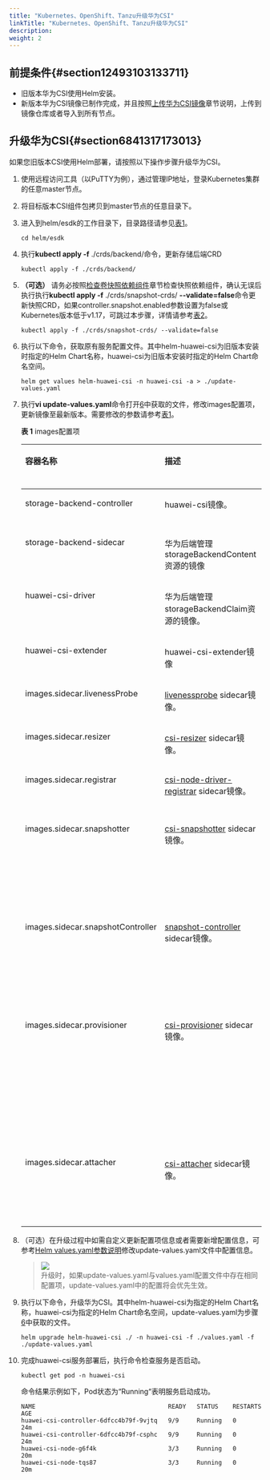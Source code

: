 ```yaml
---
title: "Kubernetes、OpenShift、Tanzu升级华为CSI"
linkTitle: "Kubernetes、OpenShift、Tanzu升级华为CSI"
description: 
weight: 2
---
```


## 前提条件{#section12493103133711}

-   旧版本华为CSI使用Helm安装。
-   新版本华为CSI镜像已制作完成，并且按照[上传华为CSI镜像](/docs/installation-and-deployment/installation-preparations/uploading-a-huawei-csi-image)章节说明，上传到镜像仓库或者导入到所有节点。

## 升级华为CSI{#section6841317173013}

如果您旧版本CSI使用Helm部署，请按照以下操作步骤升级华为CSI。

1.  使用远程访问工具（以PuTTY为例），通过管理IP地址，登录Kubernetes集群的任意master节点。
2.  将目标版本CSI组件包拷贝到master节点的任意目录下。
3.  进入到helm/esdk的工作目录下，目录路径请参见[表1](/docs/installation-and-deployment/installation-preparations/downloading-the-huawei-csi-software-package#zh-cn_topic_0150885197_table17200162435412)。

    ```
    cd helm/esdk
    ```

4.  执行**kubectl apply -f**  ./crds/backend/命令，更新存储后端CRD

    ```
    kubectl apply -f ./crds/backend/
    ```

5.  **（可选）**  请务必按照[检查卷快照依赖组件](/docs/installation-and-deployment/installation-preparations/checking-volume-snapshot-dependent-components)章节检查快照依赖组件，确认无误后执行执行**kubectl apply -f**  ./crds/snapshot-crds/  **--validate=false**命令更新快照CRD，如果controller.snapshot.enabled参数设置为false或Kubernetes版本低于v1.17，可跳过本步骤，详情请参考[表2](/docs/installation-and-deployment/installing-huawei-csi/installing-huawei-csi-using-helm/parameters-in-the-values-yaml-file-of-helm#table813124411459)。

    ```
    kubectl apply -f ./crds/snapshot-crds/ --validate=false
    ```

6.  <a name="li1037712113474"></a>执行以下命令，获取原有服务配置文件。其中helm-huawei-csi为旧版本安装时指定的Helm Chart名称，huawei-csi为旧版本安装时指定的Helm Chart命名空间。

    ```
    helm get values helm-huawei-csi -n huawei-csi -a > ./update-values.yaml
    ```

7.  执行**vi update-values.yaml**命令打开[6](#li1037712113474)中获取的文件，修改images配置项，更新镜像至最新版本。需要修改的参数请参考[表1](#table1554616217465)。

    **表 1**  images配置项

    <a name="table1554616217465"></a>
    <table><thead align="left"><tr id="row5547102174612"><th class="cellrowborder" valign="top" width="27.597240275972407%" id="mcps1.2.5.1.1"><p id="zh-cn_topic_0214996140_p166064474810"><a name="zh-cn_topic_0214996140_p166064474810"></a><a name="zh-cn_topic_0214996140_p166064474810"></a>容器名称</p>
    </th>
    <th class="cellrowborder" valign="top" width="24.80751924807519%" id="mcps1.2.5.1.2"><p id="p1340513569100"><a name="p1340513569100"></a><a name="p1340513569100"></a>描述</p>
    </th>
    <th class="cellrowborder" valign="top" width="13.668633136686331%" id="mcps1.2.5.1.3"><p id="p917411101195"><a name="p917411101195"></a><a name="p917411101195"></a>K8s版本要求</p>
    </th>
    <th class="cellrowborder" valign="top" width="33.92660733926608%" id="mcps1.2.5.1.4"><p id="zh-cn_topic_0214996140_p26601644124817"><a name="zh-cn_topic_0214996140_p26601644124817"></a><a name="zh-cn_topic_0214996140_p26601644124817"></a>修改为</p>
    </th>
    </tr>
    </thead>
    <tbody><tr id="row193537226910"><td class="cellrowborder" valign="top" width="27.597240275972407%" headers="mcps1.2.5.1.1 "><p id="p101561535494"><a name="p101561535494"></a><a name="p101561535494"></a>storage-backend-controller</p>
    </td>
    <td class="cellrowborder" valign="top" width="24.80751924807519%" headers="mcps1.2.5.1.2 "><p id="p14405356131013"><a name="p14405356131013"></a><a name="p14405356131013"></a>huawei-csi镜像。</p>
    </td>
    <td class="cellrowborder" valign="top" width="13.668633136686331%" headers="mcps1.2.5.1.3 "><p id="p1015617351799"><a name="p1015617351799"></a><a name="p1015617351799"></a>v1.16+</p>
    </td>
    <td class="cellrowborder" valign="top" width="33.92660733926608%" headers="mcps1.2.5.1.4 "><p id="p0156183516920"><a name="p0156183516920"></a><a name="p0156183516920"></a>storage-backend-controller:<span id="ph131571335991"><a name="ph131571335991"></a><a name="ph131571335991"></a>4.6.0</span></p>
    </td>
    </tr>
    <tr id="row137401924896"><td class="cellrowborder" valign="top" width="27.597240275972407%" headers="mcps1.2.5.1.1 "><p id="p81571358910"><a name="p81571358910"></a><a name="p81571358910"></a>storage-backend-sidecar</p>
    </td>
    <td class="cellrowborder" valign="top" width="24.80751924807519%" headers="mcps1.2.5.1.2 "><p id="p74055565107"><a name="p74055565107"></a><a name="p74055565107"></a>华为后端管理storageBackendContent资源的镜像</p>
    </td>
    <td class="cellrowborder" valign="top" width="13.668633136686331%" headers="mcps1.2.5.1.3 "><p id="p18157173510920"><a name="p18157173510920"></a><a name="p18157173510920"></a>v1.16+</p>
    </td>
    <td class="cellrowborder" valign="top" width="33.92660733926608%" headers="mcps1.2.5.1.4 "><p id="p415783518912"><a name="p415783518912"></a><a name="p415783518912"></a>storage-backend-sidecar:<span id="ph61574352914"><a name="ph61574352914"></a><a name="ph61574352914"></a>4.6.0</span></p>
    </td>
    </tr>
    <tr id="row11864142612910"><td class="cellrowborder" valign="top" width="27.597240275972407%" headers="mcps1.2.5.1.1 "><p id="p615719351098"><a name="p615719351098"></a><a name="p615719351098"></a>huawei-csi-driver</p>
    </td>
    <td class="cellrowborder" valign="top" width="24.80751924807519%" headers="mcps1.2.5.1.2 "><p id="p740515611016"><a name="p740515611016"></a><a name="p740515611016"></a>华为后端管理storageBackendClaim资源的镜像。</p>
    </td>
    <td class="cellrowborder" valign="top" width="13.668633136686331%" headers="mcps1.2.5.1.3 "><p id="p11157435196"><a name="p11157435196"></a><a name="p11157435196"></a>v1.16+</p>
    </td>
    <td class="cellrowborder" valign="top" width="33.92660733926608%" headers="mcps1.2.5.1.4 "><p id="p1015714351890"><a name="p1015714351890"></a><a name="p1015714351890"></a>huawei-csi:<span id="ph14157935896"><a name="ph14157935896"></a><a name="ph14157935896"></a>4.6.0</span></p>
    </td>
    </tr>
    <tr id="row1035818295911"><td class="cellrowborder" valign="top" width="27.597240275972407%" headers="mcps1.2.5.1.1 "><p id="p5157935795"><a name="p5157935795"></a><a name="p5157935795"></a>huawei-csi-extender</p>
    </td>
    <td class="cellrowborder" valign="top" width="24.80751924807519%" headers="mcps1.2.5.1.2 "><p id="p1040555619107"><a name="p1040555619107"></a><a name="p1040555619107"></a>huawei-csi-extender镜像</p>
    </td>
    <td class="cellrowborder" valign="top" width="13.668633136686331%" headers="mcps1.2.5.1.3 "><p id="p415710351892"><a name="p415710351892"></a><a name="p415710351892"></a>v1.16+</p>
    </td>
    <td class="cellrowborder" valign="top" width="33.92660733926608%" headers="mcps1.2.5.1.4 "><p id="p51571935491"><a name="p51571935491"></a><a name="p51571935491"></a>huawei-csi-extender:<span id="ph1515716351795"><a name="ph1515716351795"></a><a name="ph1515716351795"></a>4.6.0</span></p>
    </td>
    </tr>
    <tr id="row9547192114619"><td class="cellrowborder" valign="top" width="27.597240275972407%" headers="mcps1.2.5.1.1 "><p id="zh-cn_topic_0214996140_p86601044154812"><a name="zh-cn_topic_0214996140_p86601044154812"></a><a name="zh-cn_topic_0214996140_p86601044154812"></a>images.sidecar.livenessProbe</p>
    </td>
    <td class="cellrowborder" valign="top" width="24.80751924807519%" headers="mcps1.2.5.1.2 "><p id="p22105111109"><a name="p22105111109"></a><a name="p22105111109"></a><a href="https://kubernetes-csi.github.io/docs/livenessprobe.html" target="_blank" rel="noopener noreferrer">livenessprobe</a> sidecar镜像。</p>
    </td>
    <td class="cellrowborder" valign="top" width="13.668633136686331%" headers="mcps1.2.5.1.3 "><p id="p1517410101399"><a name="p1517410101399"></a><a name="p1517410101399"></a>v1.16+</p>
    </td>
    <td class="cellrowborder" valign="top" width="33.92660733926608%" headers="mcps1.2.5.1.4 "><p id="zh-cn_topic_0214996140_p166034494817"><a name="zh-cn_topic_0214996140_p166034494817"></a><a name="zh-cn_topic_0214996140_p166034494817"></a>registry.k8s.io/sig-storage/livenessprobe:v2.12.0</p>
    </td>
    </tr>
    <tr id="row3136101118366"><td class="cellrowborder" valign="top" width="27.597240275972407%" headers="mcps1.2.5.1.1 "><p id="zh-cn_topic_0214996140_p11661204454815"><a name="zh-cn_topic_0214996140_p11661204454815"></a><a name="zh-cn_topic_0214996140_p11661204454815"></a>images.sidecar.resizer</p>
    </td>
    <td class="cellrowborder" valign="top" width="24.80751924807519%" headers="mcps1.2.5.1.2 "><p id="p82155161016"><a name="p82155161016"></a><a name="p82155161016"></a><a href="https://kubernetes-csi.github.io/docs/external-resizer.html" target="_blank" rel="noopener noreferrer">csi-resizer</a> sidecar镜像。</p>
    </td>
    <td class="cellrowborder" valign="top" width="13.668633136686331%" headers="mcps1.2.5.1.3 "><p id="p017491015911"><a name="p017491015911"></a><a name="p017491015911"></a>v1.16+</p>
    </td>
    <td class="cellrowborder" valign="top" width="33.92660733926608%" headers="mcps1.2.5.1.4 "><p id="zh-cn_topic_0214996140_p18661134413484"><a name="zh-cn_topic_0214996140_p18661134413484"></a><a name="zh-cn_topic_0214996140_p18661134413484"></a>registry.k8s.io/sig-storage/csi-resizer:v1.9.0</p>
    </td>
    </tr>
    <tr id="row020073517369"><td class="cellrowborder" valign="top" width="27.597240275972407%" headers="mcps1.2.5.1.1 "><p id="zh-cn_topic_0214996140_p866114415480"><a name="zh-cn_topic_0214996140_p866114415480"></a><a name="zh-cn_topic_0214996140_p866114415480"></a>images.sidecar.registrar</p>
    </td>
    <td class="cellrowborder" valign="top" width="24.80751924807519%" headers="mcps1.2.5.1.2 "><p id="p721051121011"><a name="p721051121011"></a><a name="p721051121011"></a><a href="https://kubernetes-csi.github.io/docs/node-driver-registrar.html" target="_blank" rel="noopener noreferrer">csi-node-driver-registrar</a> sidecar镜像。</p>
    </td>
    <td class="cellrowborder" valign="top" width="13.668633136686331%" headers="mcps1.2.5.1.3 "><p id="p1417416101295"><a name="p1417416101295"></a><a name="p1417416101295"></a>v1.16+</p>
    </td>
    <td class="cellrowborder" valign="top" width="33.92660733926608%" headers="mcps1.2.5.1.4 "><p id="zh-cn_topic_0214996140_p1866215446487"><a name="zh-cn_topic_0214996140_p1866215446487"></a><a name="zh-cn_topic_0214996140_p1866215446487"></a>registry.k8s.io/sig-storage/csi-node-driver-registrar:v2.9.0</p>
    </td>
    </tr>
    <tr id="row324775233618"><td class="cellrowborder" rowspan="2" valign="top" width="27.597240275972407%" headers="mcps1.2.5.1.1 "><p id="zh-cn_topic_0214996140_p766184474818"><a name="zh-cn_topic_0214996140_p766184474818"></a><a name="zh-cn_topic_0214996140_p766184474818"></a>images.sidecar.snapshotter</p>
    </td>
    <td class="cellrowborder" rowspan="2" valign="top" width="24.80751924807519%" headers="mcps1.2.5.1.2 "><p id="p116916597115"><a name="p116916597115"></a><a name="p116916597115"></a><a href="https://kubernetes-csi.github.io/docs/external-snapshotter.html" target="_blank" rel="noopener noreferrer">csi-snapshotter</a> sidecar镜像。</p>
    </td>
    <td class="cellrowborder" valign="top" width="13.668633136686331%" headers="mcps1.2.5.1.3 "><p id="p01741110595"><a name="p01741110595"></a><a name="p01741110595"></a>v1.20+</p>
    </td>
    <td class="cellrowborder" valign="top" width="33.92660733926608%" headers="mcps1.2.5.1.4 "><p id="p18449610144812"><a name="p18449610144812"></a><a name="p18449610144812"></a>registry.k8s.io/sig-storage/csi-snapshotter:v6.3.0</p>
    </td>
    </tr>
    <tr id="row1854381033716"><td class="cellrowborder" valign="top" headers="mcps1.2.5.1.1 "><p id="p141741410499"><a name="p141741410499"></a><a name="p141741410499"></a>v1.17-v1.19</p>
    </td>
    <td class="cellrowborder" valign="top" headers="mcps1.2.5.1.2 "><p id="p202545710478"><a name="p202545710478"></a><a name="p202545710478"></a>registry.k8s.io/sig-storage/csi-snapshotter:v4.2.1</p>
    </td>
    </tr>
    <tr id="row7643145710372"><td class="cellrowborder" rowspan="2" valign="top" width="27.597240275972407%" headers="mcps1.2.5.1.1 "><p id="zh-cn_topic_0214996140_p12661144444812"><a name="zh-cn_topic_0214996140_p12661144444812"></a><a name="zh-cn_topic_0214996140_p12661144444812"></a>images.sidecar.snapshotController</p>
    <p id="p82014388380"><a name="p82014388380"></a><a name="p82014388380"></a></p>
    </td>
    <td class="cellrowborder" rowspan="2" valign="top" width="24.80751924807519%" headers="mcps1.2.5.1.2 "><p id="p698812417123"><a name="p698812417123"></a><a name="p698812417123"></a><a href="https://kubernetes-csi.github.io/docs/snapshot-controller.html" target="_blank" rel="noopener noreferrer">snapshot-controller</a> sidecar镜像。</p>
    </td>
    <td class="cellrowborder" valign="top" width="13.668633136686331%" headers="mcps1.2.5.1.3 "><p id="p41741010492"><a name="p41741010492"></a><a name="p41741010492"></a>v1.20+</p>
    </td>
    <td class="cellrowborder" valign="top" width="33.92660733926608%" headers="mcps1.2.5.1.4 "><p id="p12512182574812"><a name="p12512182574812"></a><a name="p12512182574812"></a>registry.k8s.io/sig-storage/snapshot-controller:v6.3.0</p>
    </td>
    </tr>
    <tr id="row192011038193813"><td class="cellrowborder" valign="top" headers="mcps1.2.5.1.1 "><p id="p31741108918"><a name="p31741108918"></a><a name="p31741108918"></a>v1.17-v1.19</p>
    </td>
    <td class="cellrowborder" valign="top" headers="mcps1.2.5.1.2 "><p id="p1196613398484"><a name="p1196613398484"></a><a name="p1196613398484"></a>registry.k8s.io/sig-storage/snapshot-controller:v4.2.1</p>
    </td>
    </tr>
    <tr id="row175917813402"><td class="cellrowborder" rowspan="3" valign="top" width="27.597240275972407%" headers="mcps1.2.5.1.1 "><p id="p97594894014"><a name="p97594894014"></a><a name="p97594894014"></a>images.sidecar.provisioner</p>
    <p id="p18457125104116"><a name="p18457125104116"></a><a name="p18457125104116"></a></p>
    </td>
    <td class="cellrowborder" rowspan="3" valign="top" width="24.80751924807519%" headers="mcps1.2.5.1.2 "><p id="p111331238191113"><a name="p111331238191113"></a><a name="p111331238191113"></a><a href="https://kubernetes-csi.github.io/docs/external-provisioner.html" target="_blank" rel="noopener noreferrer">csi-provisioner</a> sidecar镜像。</p>
    </td>
    <td class="cellrowborder" valign="top" width="13.668633136686331%" headers="mcps1.2.5.1.3 "><p id="p7174101012917"><a name="p7174101012917"></a><a name="p7174101012917"></a>v1.20+</p>
    </td>
    <td class="cellrowborder" valign="top" width="33.92660733926608%" headers="mcps1.2.5.1.4 "><p id="p127598810403"><a name="p127598810403"></a><a name="p127598810403"></a>registry.k8s.io/sig-storage/csi-provisioner:v3.6.0</p>
    </td>
    </tr>
    <tr id="row13547021134610"><td class="cellrowborder" valign="top" headers="mcps1.2.5.1.1 "><p id="p151745101197"><a name="p151745101197"></a><a name="p151745101197"></a>v1.17-v1.19</p>
    </td>
    <td class="cellrowborder" valign="top" headers="mcps1.2.5.1.2 "><p id="zh-cn_topic_0214996140_p866017444487"><a name="zh-cn_topic_0214996140_p866017444487"></a><a name="zh-cn_topic_0214996140_p866017444487"></a>registry.k8s.io/sig-storage/csi-provisioner:v3.0.0</p>
    </td>
    </tr>
    <tr id="row1745712516419"><td class="cellrowborder" valign="top" headers="mcps1.2.5.1.1 "><p id="p71742101912"><a name="p71742101912"></a><a name="p71742101912"></a>v1.16.x</p>
    </td>
    <td class="cellrowborder" valign="top" headers="mcps1.2.5.1.2 "><p id="p845762517411"><a name="p845762517411"></a><a name="p845762517411"></a>quay.io/k8scsi/csi-provisioner:v1.4.0</p>
    </td>
    </tr>
    <tr id="row13547122114466"><td class="cellrowborder" rowspan="2" valign="top" width="27.597240275972407%" headers="mcps1.2.5.1.1 "><p id="zh-cn_topic_0214996140_p76611044114813"><a name="zh-cn_topic_0214996140_p76611044114813"></a><a name="zh-cn_topic_0214996140_p76611044114813"></a>images.sidecar.attacher</p>
    <p id="p19287224398"><a name="p19287224398"></a><a name="p19287224398"></a></p>
    </td>
    <td class="cellrowborder" rowspan="2" valign="top" width="24.80751924807519%" headers="mcps1.2.5.1.2 "><p id="p127791244101110"><a name="p127791244101110"></a><a name="p127791244101110"></a><a href="https://kubernetes-csi.github.io/docs/external-attacher.html" target="_blank" rel="noopener noreferrer">csi-attacher</a> sidecar镜像。</p>
    </td>
    <td class="cellrowborder" valign="top" width="13.668633136686331%" headers="mcps1.2.5.1.3 "><p id="p617410101295"><a name="p617410101295"></a><a name="p617410101295"></a>v1.17+</p>
    </td>
    <td class="cellrowborder" valign="top" width="33.92660733926608%" headers="mcps1.2.5.1.4 "><p id="p10146135017914"><a name="p10146135017914"></a><a name="p10146135017914"></a>registry.k8s.io/sig-storage/csi-attacher:v4.4.0</p>
    </td>
    </tr>
    <tr id="row32879215395"><td class="cellrowborder" valign="top" headers="mcps1.2.5.1.1 "><p id="p817413101195"><a name="p817413101195"></a><a name="p817413101195"></a>v.1.16.x</p>
    </td>
    <td class="cellrowborder" valign="top" headers="mcps1.2.5.1.2 "><p id="p1328711216396"><a name="p1328711216396"></a><a name="p1328711216396"></a>quay.io/k8scsi/csi-attacher:v1.2.1</p>
    </td>
    </tr>
    </tbody>
    </table>

8.  （可选）在升级过程中如需自定义更新配置项信息或者需要新增配置信息，可参考[Helm values.yaml参数说明](/docs/installation-and-deployment/installing-huawei-csi/installing-huawei-csi-using-helm/parameters-in-the-values-yaml-file-of-helm)修改update-values.yaml文件中配置信息。

    >![](/css-docs/public_sys-resources/zh-cn/icon-note.gif)  
    >升级时，如果update-values.yaml与values.yaml配置文件中存在相同配置项，update-values.yaml中的配置将会优先生效。

9.  执行以下命令，升级华为CSI。其中helm-huawei-csi为指定的Helm Chart名称，huawei-csi为指定的Helm Chart命名空间，update-values.yaml为步骤[6](#li1037712113474)中获取的文件。

    ```
    helm upgrade helm-huawei-csi ./ -n huawei-csi -f ./values.yaml -f ./update-values.yaml
    ```

10. 完成huawei-csi服务部署后，执行命令检查服务是否启动。

    ```
    kubectl get pod -n huawei-csi
    ```

    命令结果示例如下，Pod状态为“Running“表明服务启动成功。

    ```
    NAME                                     READY   STATUS    RESTARTS   AGE
    huawei-csi-controller-6dfcc4b79f-9vjtq   9/9     Running   0          24m
    huawei-csi-controller-6dfcc4b79f-csphc   9/9     Running   0          24m
    huawei-csi-node-g6f4k                    3/3     Running   0          20m
    huawei-csi-node-tqs87                    3/3     Running   0          20m
    ```

